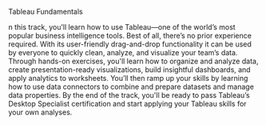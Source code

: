 Tableau Fundamentals

n this track, you’ll learn how to use Tableau—one of the world’s most popular business intelligence tools. Best of all, there’s no prior experience required. With its user-friendly drag-and-drop functionality it can be used by everyone to quickly clean, analyze, and visualize your team’s data. Through hands-on exercises, you'll learn how to organize and analyze data, create presentation-ready visualizations, build insightful dashboards, and apply analytics to worksheets. You’ll then ramp up your skills by learning how to use data connectors to combine and prepare datasets and manage data properties. By the end of the track, you'll be ready to pass Tableau’s Desktop Specialist certification and start applying your Tableau skills for your own analyses.
